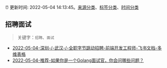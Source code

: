 :alarm_clock: 更新时间: 2022-05-04 14:13:45。[来源分类](../README.md)、[标签分类](../TAGS.md)、[时间分类](../TIMELINE.md)

## 招聘面试


> 关键字：`招聘`、`面试`



- [2022-05-04-深圳-/-武汉-/-全职字节跳动招聘-前端开发工程师-飞书文档-多维表格](https://www.v2ex.com/t/850795) 
- [2022-05-04-推荐-如果你是一个Golang面试官，你会问哪些问题？](https://toutiao.io/k/0acpnu3) 